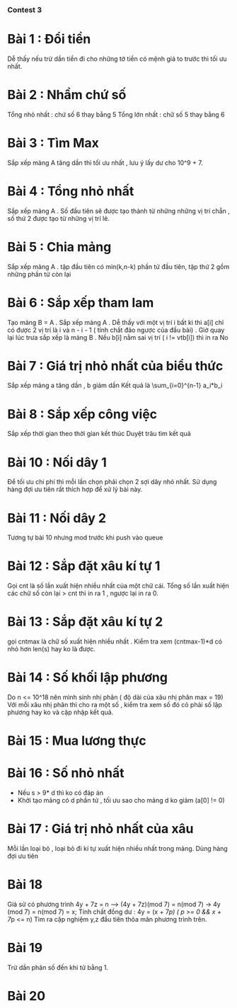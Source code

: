 ### Contest 3
# Bài 1 : Đổi tiền 
Dễ thấy nếu trừ dần tiền đi cho những tờ tiền có mệnh giá to trước thì tối ưu nhất.
# Bài 2 : Nhầm chứ số
Tổng nhỏ nhất : chứ số 6 thay bằng 5
Tổng lớn nhất : chữ số 5 thay bằng 6
# Bài 3 : Tìm Max
Sắp xếp mảng A tăng dần thì tối ưu nhất , lưu ý lấy dư cho 10^9 + 7.
# Bài 4 : Tổng nhỏ nhất
Sắp xếp mảng A . Số đầu tiên sẽ được tạo thành từ những những vị trí chẵn , số thứ 2 được tạo từ những vị trí lẻ.
# Bài 5 : Chia mảng
Sắp xếp mảng A . tập đầu tiên có min(k,n-k) phần tử đầu tiên, tập thứ 2 gồm những phần tử còn lại
# Bài 6 : Sắp xếp tham lam
Tạo mảng B = A .
Sắp xếp mảng A . Dễ thấy với một vị trí i bất kì thì a[i] chỉ có được 2 vị trí là i và n - i - 1 ( tính chất đảo ngược của đầu bài) . 
Giờ quay lại lúc trưa sắp xếp là mảng B . Nếu b[i] nằm sai vị trí ( i != vtb[i]) thì in ra No
# Bài 7 : Giá trị nhỏ nhất của biểu thức
Sắp xếp mảng a tăng dần , b giảm dần
Kết quả là \sum_{i=0}^{n-1} a_i*b_i
# Bài 8 : Sắp xếp công việc
Sắp xếp thời gian theo thời gian kết thúc
Duyệt trâu tìm kết quả
# Bài 10 : Nối dây 1 
Để tối ưu chi phí thì mỗi lần chọn phải chọn 2 sợi dây nhỏ nhất.
Sử dụng hàng đợi ưu tiên rất thích hợp để xử lý bài này.
# Bài 11 : Nối dây 2
Tương tự bài 10 nhưng mod trước khi push vào queue
# Bài 12 : Sắp đặt xâu kí tự 1
Gọi cnt là số lần xuất hiện nhiều nhất của một chữ cái.
Tổng số lần xuất hiện các chữ số còn lại > cnt thì in ra 1 , ngược lại in ra 0.
# Bài 13 : Sắp đặt xâu kí tự 2
gọi cntmax là chữ số xuất hiện nhiều nhất . Kiểm tra xem (cntmax-1)*d có nhỏ hơn len(s) hay ko là được.
# Bài 14 : Số khối lập phương
Do n <= 10^18 nên mình sinh nhị phân ( độ dài của xâu nhị phân max = 19)
Với mỗi xâu nhị phân thì cho ra một số , kiểm tra xem số đó cỏ phải số lập phương hay ko và cập nhập kết quả.
# Bài 15 : Mua lương thực
# Bài 16 : Số nhỏ nhất
- Nếu s > 9* d thì ko có đáp án
- Khởi tạo mảng có d phần tử , tối ưu sao cho mảng d ko giảm (a[0] != 0)
# Bài 17 : Giá trị nhỏ nhất của xâu
Mỗi lần loại bỏ , loại bỏ đi kí tự xuất hiện nhiều nhất trong mảng.
Dùng hàng đợi ưu tiên
# Bài 18
Giả sử có phương trình 4y + 7z = n --> (4y + 7z)(mod 7) = n(mod 7)
-> 4y (mod 7) = n(mod 7) = x;
Tính chất đồng dư : 4y = (x + 7*p) ( p >= 0 && x + 7*p <= n)
Tìm ra cặp nghiệm y,z đầu tiên thỏa mãn phương trình trên.
# Bài 19
Trừ dần phân số đến khi tử bằng 1. 
# Bài 20
